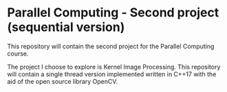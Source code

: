 # Parallel Computing - Second project (sequential version)

This repository will contain the second project for the Parallel Computing course.

The project I choose to explore is Kernel Image Processing.
This repository will contain a single thread version implemented written in C++17 with the aid of the open source library OpenCV.
